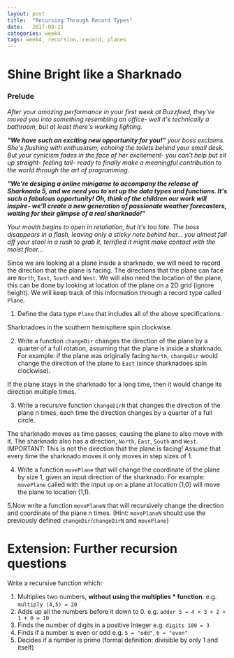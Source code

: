 ```yaml
---
layout: post
title:  "Recursing Through Record Types"
date:   2017-08-11
categories: week4
tags: week4, recursion, record, planes
---
```

# Shine Bright like a Sharknado
### Prelude
*After your amazing performance in your first week at Buzzfeed, they've moved you into something resembling an office- well it's technically a bathroom, but at least there's working lighting.*

***"We have such an exciting new opportunity for you!"*** *your boss exclaims. She's flushing with enthusiasm, echoing the toilets behind your small desk. But your cynicism fades in the face of her excitement- you can't help but sit up straight- feeling tall- ready to finally make a meaningful contribution to the world through the art of programming.*

***"We're desiging a online minigame to accompany the release of Sharknado 5, and we need you to set up the data types and functions. It's such a fabulous opportunity! Oh, think of the children our work will inspire- we'll create a new generation of passionate weather forecasters, waiting for their glimpse of a real sharknado!"***

*Your mouth begins to open in retaliation, but it's too late. The boss disappears in a flash, leaving only a sticky note behind her... you almost fall off your stool in a rush to grab it, terrified it might make contact with the moist floor...*

Since we are looking at a plane inside a sharknado, we will need to record the direction that the plane is facing. The directions that the plane can face are ``North``, ``East``, ``South`` and ``West``. We will also need the location of the plane, this can be done by looking at location of the plane on a 2D grid (ignore height). We will keep track of this information through a record type called ``Plane``. 

1. Define the data type ``Plane`` that includes all of the above specifications.

Sharknadoes in the southern hemisphere spin clockwise. 

2. Write a function ``changeDir`` changes the direction of the plane by a quarter of a full rotation, assuming that the plane is inside a sharknado. For example: if the plane was originally facing ``North``, ``changeDir`` would change the direction of the plane to ``East`` (since sharknadoes spin clockwise).

If the plane stays in the sharknado for a long time, then it would change its direction multiple times.

3. Write a recursive function ``changeDirN`` that changes the direction of the plane n times, each time the direction changes by a quarter of a full circle. 

The sharknado moves as time passes, causing the plane to also move with it. The sharknado also has a direction, ``North``, ``East``, ``South`` and ``West``. IMPORTANT: This is not the direction that the plane is facing! Assume that every time the sharknado moves it only moves in step sizes of 1.

4. Write a function ``movePlane`` that will change the coordinate of the plane by size 1, given an input direction of the sharknado. For example: ``movePlane`` called with the input ``Up`` on a plane at location (1,0) will move the plane to location (1,1).

5.Now write a function ``movePlaneN`` that will recursively change the direction and coordinate of the plane n times. 
(Hint: ``movePlaneN`` should use the previously defined ``changeDir``/``changeDirN`` and ``movePlane``)

# Extension: Further recursion questions
Write a recursive function which:
1. Multiplies two numbers, **without using the multiplies * function**. e.g. `multiply (4,5) = 20`
2. Adds up all the numbers before it down to 0. e.g. `adder 5 = 4 + 3 + 2 + 1 + 0 = 10`
3. Finds the number of digits in a positive Integer e.g. `digits 100 = 3`
4. Finds if a number is even or odd e.g. `5 = "odd"`, `6 = "even"`
5. Decides if a number is prime (formal definition: divisible by only 1 and itself)
